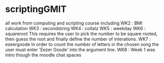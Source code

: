 # scriptingGMIT
all work from computing and scripting course
including
WK2 : BMI calculation
WK3 : secondstring
WK4 : collatz
WK5 : weekday
WK6 : squareroot
      This requires the user to pick the number to be square rooted, then guess the root and finally define the number of interations.
WK7 : ezeergoode
      In order to count the number of letters in the chosen song the user must enter 'Eezer Goode' into the argument line.
WK8 :
Week 1 was intro though the moodle chat spaces
